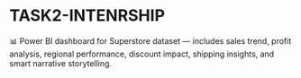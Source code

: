 # TASK2-INTENRSHIP
📊 Power BI dashboard for Superstore dataset — includes sales trend, profit analysis, regional performance, discount impact, shipping insights, and smart narrative storytelling.
